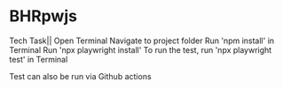 # BHRpwjs
Tech Task||
Open Terminal
Navigate to project folder
Run 'npm install' in Terminal
Run 'npx playwright install'
To run the test, run 'npx playwright test' in Terminal

Test can also be run via Github actions
